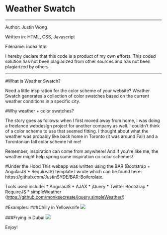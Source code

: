 Weather Swatch
=======

************************************************
Author: Justin Wong

Written in: HTML, CSS, Javascript

Filename: index.html
	
I hereby declare that this code is a product 
of my own efforts. This coded solution has
not been plagiarized from other sources and
has not been plagiarized by others.
************************************************

#What is Weather Swatch?

Need a little inspiration for the color scheme of your website?
Weather Swatch generates a collection of color swatches based on the current weather conditions in a specific city.

#Why weather + color swatches?

The story goes as follows: when I first moved away from home, I was doing a freelance webdesign project for another company as well. I couldn't think of a color scheme to use that seemed fitting. I thought about what the weather was probably like back home in Toronto (it was around Fall) and a Torontonian fall color scheme hit me! 

Remember, inspiration can come from anywhere! 
And if you're like me, the weather might help spring some inspiration on color schemes!

#Under the Hood
This webapp was written using the BAR (Bootstrap + AngularJS + RequireJS) template I wrote which can be found here: https://github.com/JustinSYDE/BAR-Boilerplate.

Tools used include: 
    * AngularJS
    * AJAX
    * jQuery
    * Twitter Bootstrap
    * RequireJS
    * simpleWeather (https://github.com/monkeecreate/jquery.simpleWeather/)
    
#Examples:
###Chilly in Yellowknife
![](http://puu.sh/c3efR/4e3a91edd5.png)

###Frying in Dubai
![](http://puu.sh/c3enQ/7100ab11ab.png)

Enjoy!
